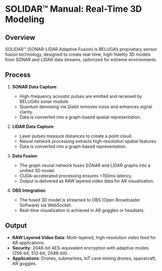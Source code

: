 # SOLIDAR™ Manual: Real-Time 3D Modeling

## Overview
SOLIDAR™ (SONAR-LIDAR Adaptive Fusion) is BELUGA’s proprietary sensor fusion technology, designed to create real-time, high-fidelity 3D models from SONAR and LIDAR data streams, optimized for extreme environments.

## Process
1. **SONAR Data Capture**:
   - High-frequency acoustic pulses are emitted and received by BELUGA’s sonar module.
   - Quantum denoising via Qiskit removes noise and enhances signal clarity.
   - Data is converted into a graph-based spatial representation.

2. **LIDAR Data Capture**:
   - Laser pulses measure distances to create a point cloud.
   - Neural network processing extracts high-resolution spatial features.
   - Data is converted into a graph-based representation.

3. **Data Fusion**:
   - The graph neural network fuses SONAR and LIDAR graphs into a unified 3D model.
   - CUDA-accelerated processing ensures <150ms latency.
   - Output is delivered as RAW layered video data for AR visualization.

4. **OBS Integration**:
   - The fused 3D model is streamed to OBS (Open Broadcaster Software) via WebSocket.
   - Real-time visualization is achieved in AR goggles or headsets.

## Output
- **RAW Layered Video Data**: Multi-layered, high-resolution video feed for AR applications.
- **Security**: 2048-bit AES-equivalent encryption with adaptive modes (256-bit, 512-bit, 2048-bit).
- **Applications**: Drones, submarines, IoT cave mining drones, spacecraft, AR goggles.